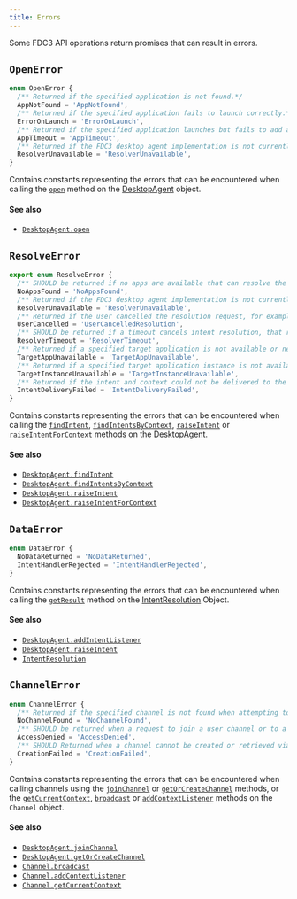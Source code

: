 ```yaml
---
title: Errors
---
```


Some FDC3 API operations return promises that can result in errors.

## `OpenError`

```typescript
enum OpenError {
  /** Returned if the specified application is not found.*/
  AppNotFound = 'AppNotFound',
  /** Returned if the specified application fails to launch correctly.*/
  ErrorOnLaunch = 'ErrorOnLaunch',
  /** Returned if the specified application launches but fails to add a context listener in order to receive the context passed to the `fdc3.open` call.*/
  AppTimeout = 'AppTimeout',
  /** Returned if the FDC3 desktop agent implementation is not currently able to handle the request.*/
  ResolverUnavailable = 'ResolverUnavailable',
}
```

Contains constants representing the errors that can be encountered when calling the [`open`](DesktopAgent#open) method on the [DesktopAgent](DesktopAgent) object.

#### See also
* [`DesktopAgent.open`](DesktopAgent#open)

## `ResolveError`

```typescript
export enum ResolveError {
  /** SHOULD be returned if no apps are available that can resolve the intent and context combination.*/
  NoAppsFound = 'NoAppsFound',
  /** Returned if the FDC3 desktop agent implementation is not currently able to handle the request.*/
  ResolverUnavailable = 'ResolverUnavailable',
  /** Returned if the user cancelled the resolution request, for example by closing or cancelling a resolver UI.*/
  UserCancelled = 'UserCancelledResolution',
  /** SHOULD be returned if a timeout cancels intent resolution, that required user interaction. Please used `ResolverUnavailable` instead for situations where a resolver UI or similar fails.*/
  ResolverTimeout = 'ResolverTimeout',
  /** Returned if a specified target application is not available or new instance of it cannot be opened. */
  TargetAppUnavailable = 'TargetAppUnavailable',
  /** Returned if a specified target application instance is not available, for example because it has been closed. */
  TargetInstanceUnavailable = 'TargetInstanceUnavailable',
  /** Returned if the intent and context could not be delivered to the selected application or instance, for example because it has not added an intent handler within a timeout.*/
  IntentDeliveryFailed = 'IntentDeliveryFailed',
}
```

Contains constants representing the errors that can be encountered when calling the [`findIntent`](DesktopAgent#findintent), [`findIntentsByContext`](DesktopAgent#findintentsbycontext), [`raiseIntent`](DesktopAgent#raiseintent) or [`raiseIntentForContext`](DesktopAgent#raiseintentforcontext) methods on the [DesktopAgent](DesktopAgent).

#### See also
* [`DesktopAgent.findIntent`](DesktopAgent#findintent)
* [`DesktopAgent.findIntentsByContext`](DesktopAgent#findintentsbycontext)
* [`DesktopAgent.raiseIntent`](DesktopAgent#raiseintent)
* [`DesktopAgent.raiseIntentForContext`](DesktopAgent#raiseintentforcontext)

## `DataError`

```typescript
enum DataError {
  NoDataReturned = 'NoDataReturned',
  IntentHandlerRejected = 'IntentHandlerRejected',
}
```

Contains constants representing the errors that can be encountered when calling the [`getResult`](DesktopAgent#findintent) method on the [IntentResolution](Metadata#intentresolution) Object.

#### See also
* [`DesktopAgent.addIntentListener`](DesktopAgent#addintentlistener)
* [`DesktopAgent.raiseIntent`](DesktopAgent#raiseintent)
* [`IntentResolution`](Metadata#intentresolution)

## `ChannelError`

```typescript
enum ChannelError {
  /** Returned if the specified channel is not found when attempting to join a channel via the `joinUserChannel` function  of the DesktopAgent (`fdc3`).*/
  NoChannelFound = 'NoChannelFound',
  /** SHOULD be returned when a request to join a user channel or to a retrieve a Channel object via the `joinUserChannel` or `getOrCreateChannel` methods of the DesktopAgent (`fdc3`) object is denied. */
  AccessDenied = 'AccessDenied',
  /** SHOULD Returned when a channel cannot be created or retrieved via the `getOrCreateChannel` method of the DesktopAgent (`fdc3`).*/
  CreationFailed = 'CreationFailed',
}
```

Contains constants representing the errors that can be encountered when calling channels using the [`joinChannel`](DesktopAgent#joinchannel) or [`getOrCreateChannel`](DesktopAgent#getorcreatechannel) methods, or the [`getCurrentContext`](Channel#getcurrentcontext), [`broadcast`](Channel#broadcast) or [`addContextListener`](Channel#addcontextlistener) methods on the `Channel` object.

#### See also
* [`DesktopAgent.joinChannel`](DesktopAgent#joincannel)
* [`DesktopAgent.getOrCreateChannel`](DesktopAgent#getorcreatechannel)
* [`Channel.broadcast`](Channel#broadcast)
* [`Channel.addContextListener`](Channel#addcontextlistener)
* [`Channel.getCurrentContext`](Channel#getcurrentcontext)
